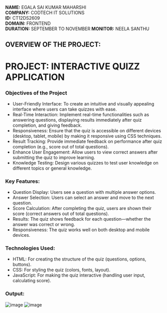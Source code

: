 **NAME:** EGALA SAI KUMAR MAHARSHI  
**COMPANY:** CODTECH IT SOLUTIONS  
**ID:** CT12DS2609  
**DOMAIN:** FRONTEND  
**DURATION:** SEPTEMBER TO NOVEMBER
**MONITOR:** NEELA SANTHU 
## OVERVIEW OF THE PROJECT:
# PROJECT: INTERACTIVE QUIZZ APPLICATION

### Objectives of the Project
* User-Friendly Interface: To create an intuitive and visually appealing interface where users can take quizzes with ease.
* Real-Time Interaction: Implement real-time functionalities such as answering questions, displaying results immediately after quiz completion, and giving feedback.
* Responsiveness: Ensure that the quiz is accessible on different devices (desktop, tablet, mobile) by making it responsive using CSS techniques.
* Result Tracking: Provide immediate feedback on performance after quiz completion (e.g., score out of total questions).
* Enhance User Engagement: Allow users to view correct answers after submitting the quiz to improve learning.
* Knowledge Testing: Design various quizzes to test user knowledge on different topics or general knowledge.

### Key Features:
* Question Display: Users see a question with multiple answer options.
* Answer Selection: Users can select an answer and move to the next question.
* Score Calculation: After completing the quiz, users are shown their score (correct answers out of total questions).
* Results: The quiz shows feedback for each question—whether the answer was correct or wrong.
* Responsiveness: The quiz works well on both desktop and mobile devices.

### Technologies Used:
* HTML: For creating the structure of the quiz (questions, options, buttons).
* CSS: For styling the quiz (colors, fonts, layout).
* JavaScript: For making the quiz interactive (handling user input, calculating score).

 ### Output:
 ![image](https://github.com/user-attachments/assets/6cc0a5e7-5a08-42ab-99c6-367ecac91451)
 ![image](https://github.com/user-attachments/assets/f3da44dc-63f7-413b-a9d6-b2b81ee76138)


